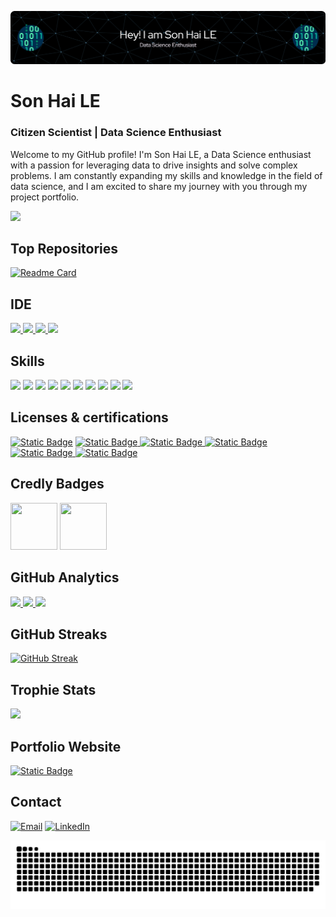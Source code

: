 ![](https://github.com/haison19952013/haison19952013/blob/master/image/github-header-image.png)
# Son Hai LE
### Citizen Scientist | Data Science Enthusiast 

Welcome to my GitHub profile! I'm Son Hai LE, a Data Science enthusiast with a passion for leveraging data to drive insights and solve complex problems. I am constantly expanding my skills and knowledge in the field of data science, and I am excited to share my journey with you through my project portfolio.

[![](https://github-profile-summary-cards.vercel.app/api/cards/profile-details?username=haison19952013&theme=dark)](https://github.com/haison19952013)

## Top Repositories
[![Readme Card](https://github-readme-stats.vercel.app/api/pin/?username=haison19952013&theme=dark&hide_border=true&repo=Personal-Data-Science-Projects)](https://github.com/haison19952013/Data-Science-Projects) 

## IDE
[![](https://img.shields.io/badge/Python-FFD43B?style=for-the-badge&logo=python&logoColor=blue) ![](	https://img.shields.io/badge/Colab-F9AB00?style=for-the-badge&logo=googlecolab&color=525252) ![](https://img.shields.io/badge/PyCharm-000000.svg?&style=for-the-badge&logo=PyCharm&logoColor=white) ![](https://img.shields.io/badge/VSCode-0078D4?style=for-the-badge&logo=visual%20studio%20code&logoColor=white)](https://github.com/haison19952013)

## Skills
![](https://img.shields.io/badge/Numpy-777BB4?style=for-the-badge&logo=numpy&logoColor=white) ![](https://img.shields.io/badge/Pandas-2C2D72?style=for-the-badge&logo=pandas&logoColor=white) ![](https://img.shields.io/badge/Python-FFD43B?style=for-the-badge&logo=python&logoColor=blue) ![](https://img.shields.io/badge/scikit_learn-F7931E?style=for-the-badge&logo=scikit-learn&logoColor=white) ![](https://img.shields.io/badge/SciPy-654FF0?style=for-the-badge&logo=SciPy&logoColor=white)  ![](https://img.shields.io/badge/Jupyter-F37626.svg?&style=for-the-badge&logo=Jupyter&logoColor=white) ![](https://img.shields.io/badge/Markdown-000000?style=for-the-badge&logo=markdown&logoColor=white) ![](https://img.shields.io/badge/Keras-FF0000?style=for-the-badge&logo=keras&logoColor=white) ![](https://img.shields.io/badge/PyTorch-EE4C2C?style=for-the-badge&logo=pytorch&logoColor=white) ![](https://img.shields.io/badge/Plotly-239120?style=for-the-badge&logo=plotly&logoColor=white)

## Licenses & certifications
[![Static Badge](https://img.shields.io/badge/Tensorflow%20Developer-Certificate-orange?logo=tensorflow)](https://www.credential.net/74a9a141-eeb1-4b24-b57a-b62202f7e888)
[![Static Badge](https://img.shields.io/badge/DeepLearning.AI%20TensorFlow%20Developer-Specialization-blue)
](https://www.coursera.org/account/accomplishments/specialization/CZYZPXCCWD97)
[![Static Badge](https://img.shields.io/badge/Google%20Data%20Analytics-Specialization-blue)
](https://www.coursera.org/account/accomplishments/specialization/certificate/BHZPY5PXCMYW)
[![Static Badge](https://img.shields.io/badge/Deep%20Learning-Specialization-blue)
](https://www.coursera.org/account/accomplishments/specialization/certificate/ZYH8P3JPKTGD)
[![Static Badge](https://img.shields.io/badge/SQL%20(Advanced)-Certificate-blue)
](https://www.hackerrank.com/certificates/46f68492ce96)
[![Static Badge](https://img.shields.io/badge/Applied%20Data%20Science%20Lab-Course-blue?style=flat)
](https://www.credly.com/badges/210a81c1-a34a-4578-936d-b7c0d9b4c16a/public_url)


## Credly Badges
[<img src='https://images.credly.com/size/680x680/images/42780b1f-a849-40e0-88a8-de3ab38adc52/image.png' width="75" height="75"/>](https://www.credly.com/badges/210a81c1-a34a-4578-936d-b7c0d9b4c16a/public_url)
[<img src='https://images.credly.com/size/680x680/images/7abb071f-772a-46fe-a899-5a11699a62dc/GCC_badge_DA_1000x1000.png' width="75" height="75"/>](https://www.credly.com/badges/210a81c1-a34a-4578-936d-b7c0d9b4c16a/public_url)



## GitHub Analytics
[<img height="180em" src="https://github-readme-stats-eight-theta.vercel.app/api?username=haison19952013&show_icons=true&theme=dark&hide_border=true&include_all_commits=true&count_private=true"/> <img height="180em" src="https://github-readme-stats.vercel.app/api/top-langs/?username=haison19952013&layout=compact&theme=dark&hide_border=true"/> ![](http://github-profile-summary-cards.vercel.app/api/cards/productive-time?username=haison19952013&show_icons=true&theme=dark&utcOffset=8)](https://github.com/haison19952013)

## GitHub Streaks
[![GitHub Streak](https://github-readme-streak-stats.herokuapp.com?user=haison19952013&theme=dark&hide_border=true)](https://git.io/streak-stats)

## Trophie Stats
![](https://github-profile-trophy.vercel.app/?username=haison19952013&theme=dark)

## Portfolio Website
[![Static Badge](https://img.shields.io/badge/Website-%20?style=for-the-badge&label=Portfolio&labelColor=dark&color=blue)](https://www.sukhmansingh.tech)

## Contact
[![Email](https://img.shields.io/badge/Gmail-D14836?style=for-the-badge&logo=gmail&logoColor=white)](mailto:haison19952013@gmail.com) [![LinkedIn](https://img.shields.io/badge/LinkedIn-0077B5?style=for-the-badge&logo=linkedin&logoColor=white)](https://www.linkedin.com/in/sonhaile/)

![Snake animation](https://github.com/haison19952013/haison19952013/blob/output/github-contribution-grid-snake.svg)
<!---
haison19952013/haison19952013 is a ✨ special ✨ repository because its `README.md` (this file) appears on your GitHub profile.
You can click the Preview link to take a look at your changes.
--->